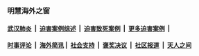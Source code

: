 
### 明慧海外之窗

####  [武汉肺炎](indexes/365.md?t=06181301) &nbsp;|&nbsp;  [迫害案例综述](indexes/328.md?t=06181301) &nbsp;|&nbsp; [迫害致死案例](indexes/277.md?t=06181301)  &nbsp;|&nbsp; [更多迫害案例](indexes/81.md?t=06181301)  &nbsp;|&nbsp; 
####  [时事评论](indexes/19.md?t=06181301) &nbsp;|&nbsp; [海外简讯](indexes/245.md?t=06181301)&nbsp;|&nbsp;  [社会支持](indexes/140.md?t=06181301) &nbsp;|&nbsp; [褒奖决议](indexes/282.md?t=06181301) &nbsp;|&nbsp; [社区报道](indexes/91.md?t=06181301)  &nbsp;|&nbsp; [天人之间](indexes/78.md?t=06181301) 

